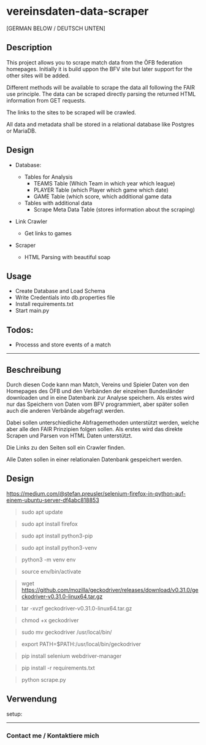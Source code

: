 # vereinsdaten-data-scraper


[GERMAN BELOW / DEUTSCH UNTEN]

## Description
This project allows you to scrape match data from the ÖFB federation homepages. Initially it is build uppon the BFV site but later support for the other sites will be added.

Different methods will be available to scrape the data all following the FAIR use principle. The data can be scraped directly parsing the returned HTML information from GET requests. 

The links to the sites to be scraped will be crawled.

All data and metadata shall be stored in a relational database like Postgres or MariaDB.

## Design
- Database: 
  - Tables for Analysis
    - TEAMS Table (Which Team in which year which league)
    - PLAYER Table (which Player which game which date)
    - GAME Table (which score, which additional game data
  - Tables with additional data
    - Scrape Meta Data Table (stores information about the scraping)
    
- Link Crawler
  - Get links to games
  
- Scraper
  - HTML Parsing with beautiful soap

## Usage

  - Create Database and Load Schema
  - Write Credentials into db.properties file
  - Install requirements.txt
  - Start main.py
  
  
## Todos:

  - Processs and store events of a match
---

## Beschreibung
Durch diesen Code kann man Match, Vereins und Spieler Daten von den Homepages des ÖFB und den Verbänden der einzelnen Bundesländer downloaden und in eine Datenbank zur Analyse speichern. Als erstes wird nur das Speichern von Daten vom BFV programmiert, aber später sollen auch die anderen Verbände abgefragt werden.

Dabei sollen unterschiedliche Abfragemethoden unterstützt werden, welche aber alle den FAIR Prinzipien folgen sollen. Als erstes wird das direkte Scrapen und Parsen von HTML Daten unterstützt. 

Die Links zu den Seiten soll ein Crawler finden.

Alle Daten sollen in einer relationalen Datenbank gespeichert werden.

## Design
https://medium.com/@stefan.preusler/selenium-firefox-in-python-auf-einem-ubuntu-server-df4abc818853

> sudo apt update

> sudo apt install firefox

> sudo apt install python3-pip

> sudo apt install python3-venv

> python3 -m venv env

> source env/bin/activate

> wget https://github.com/mozilla/geckodriver/releases/download/v0.31.0/geckodriver-v0.31.0-linux64.tar.gz

> tar -xvzf geckodriver-v0.31.0-linux64.tar.gz

> chmod +x geckodriver

> sudo mv geckodriver /usr/local/bin/

> export PATH=$PATH:/usr/local/bin/geckodriver

> pip install selenium webdriver-manager

> pip install -r requirements.txt

> python scrape.py

## Verwendung

setup:

---

### Contact me / Kontaktiere mich



